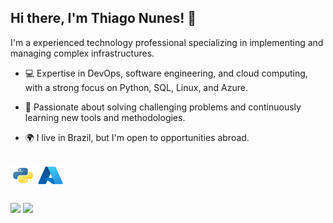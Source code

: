 ## Hi there, I'm Thiago Nunes! 👋

I'm a experienced technology professional specializing in implementing and managing complex infrastructures. 

- 💻 Expertise in DevOps, software engineering, and cloud computing, with a strong focus on Python, SQL, Linux, and Azure. 

- 🔄 Passionate about solving challenging problems and continuously learning new tools and methodologies.

- 🌍 I live in Brazil, but I'm open to opportunities abroad.


<div style="display: inline_block"><br>
  <img align="center" alt="Thiago-Python" height="30" width="40" src="https://raw.githubusercontent.com/devicons/devicon/master/icons/python/python-original.svg">
  <img align="center" alt="Thiago-Python" height="30" width="40" src="https://github.com/devicons/devicon/blob/6910f0503efdd315c8f9b858234310c06e04d9c0/icons/azure/azure-original.svg">
</div>
  
  ##
 
<div> 
  <a href = "mailto:thiagocristiano@gmail.com"><img src="https://img.shields.io/badge/-Gmail-%23333?style=for-the-badge&logo=gmail&logoColor=white" target="_blank"></a>
  <a href="https://www.linkedin.com/in/thiagonuness" target="_blank"><img src="https://img.shields.io/badge/-LinkedIn-%230077B5?style=for-the-badge&logo=linkedin&logoColor=white" target="_blank"></a> 
  
</div>
